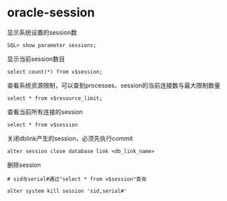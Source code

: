 # oracle-session

显示系统设置的session数

```
SQL> show parameter sessions;
```

显示当前session数目

```
select count(*) from v$session;
```

查看系统资源限制，可以查到processes、session的当前连接数与最大限制数量

```
select * from v$resource_limit;
```

查看当前所有连接的session

```
select * from v$session
```

关闭dblink产生的session，必须先执行commit

```
alter session close database link <db_link_name>
```

删除session

```
# sid与serial#通过"select * from v$session"查询

alter system kill session 'sid,serial#'
```
